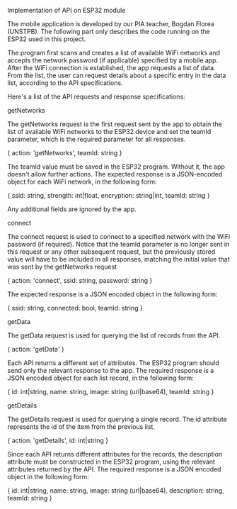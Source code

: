 Implementation of API on ESP32 module

The mobile application is developed by our PIA teacher, Bogdan Florea (UNSTPB). The following part only describes the code running on the ESP32 used in this project.

The program first scans and creates a list of available WiFi networks and accepts the network password (if applicable) specified by a mobile app. After the WiFi connection is established, the app requests a list of data. From the list, the user can request details about a specific entry in the data list, according to the API specifications.

Here's a list of the API requests and response specifications:

getNetworks

The getNetworks request is the first request sent by the app to obtain the list of available WiFi networks to the ESP32 device and set the teamId parameter, which is the required parameter for all responses.

{
    action: 'getNetworks',
    teamId: string
}

The teamId value must be saved in the ESP32 program. Without it, the app doesn't allow further actions. The expected response is a JSON-encoded object for each WiFi network, in the following form:

{
    ssid: string,
    strength: int|float,
    encryption: string|int,
    teamId: string
}

Any additional fields are ignored by the app.

connect

The connect request is used to connect to a specified network with the WiFi password (if required). Notice that the teamId parameter is no longer sent in this request or any other subsequent request, but the previously stored value will have to be included in all responses, matching the initial value that was sent by the getNetworks request

{
    action: 'connect',
    ssid: string,
    password: string
}

The expected response is a JSON encoded object in the following form:

{
    ssid: string,
    connected: bool,
    teamId: string
}

getData

The getData request is used for querying the list of records from the API.

{
    action: 'getData'
}

Each API returns a different set of attributes. The ESP32 program should send only the relevant response to the app. The required response is a JSON encoded object for each list record, in the following form:

{
    id: int|string,
    name: string,
    image: string (url|base64),
    teamId: string
}

getDetails

The getDetails request is used for querying a single record. The id attribute represents the id of the item from the previous list.

{
    action: 'getDetails',
    id: int|string
}

Since each API returns different attributes for the records, the description attribute must be constructed in the ESP32 program, using the relevant attributes returned by the API. The required response is a JSON encoded object in the following form:

{
    id: int|string,
    name: string,
    image: string (url|base64),
    description: string,
    teamId: string
}
